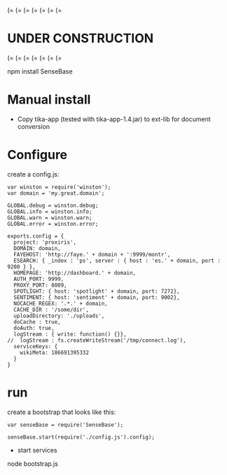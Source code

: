 
(= (= (= (= (= (= (=
# UNDER CONSTRUCTION
(= (= (= (= (= (= (=

npm install SenseBase

# Manual install

* Copy tika-app (tested with tika-app-1.4.jar) to ext-lib for document conversion


# Configure

create a config.js:

    var winston = require('winston');
    var domain = 'my.great.domain';

    GLOBAL.debug = winston.debug;
    GLOBAL.info = winston.info;
    GLOBAL.warn = winston.warn;
    GLOBAL.error = winston.error;

    exports.config = {
      project: 'proxiris',
      DOMAIN: domain,
      FAYEHOST: 'http://faye.' + domain + ':9999/montr',
      ESEARCH: { _index : 'ps', server : { host : 'es.' + domain, port : 9200 } },
      HOMEPAGE: 'http://dashboard.' + domain,
      AUTH_PORT: 9999,
      PROXY_PORT: 8089,
      SPOTLIGHT: { host: 'spotlight' + domain, port: 7272},
      SENTIMENT: { host: 'sentiment' + domain, port: 9002},
      NOCACHE_REGEX: '.*.' + domain,
      CACHE_DIR : '/some/dir',
      uploadDirectory: './uploads',
      doCache : true,
      doAuth: true,
      logStream : { write: function() {}},
    //  logStream : fs.createWriteStream('/tmp/connect.log'),
      serviceKeys: {
        wikiMeta: 186691395332
      }
    }


# run

create a bootstrap that looks like this:

    var senseBase = require('SenseBase');

    senseBase.start(require('./config.js').config);

* start services

node bootstrap.js

